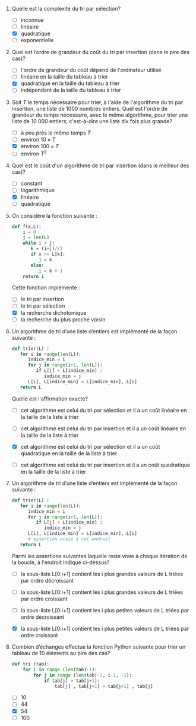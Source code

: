 1. Quelle est la complexité du tri par sélection? 

   - [ ] inconnue 
   - [ ] linéaire 
   - [x] quadratique 
   - [ ] exponentielle 

1. Quel est l’ordre de grandeur du coût du tri par insertion (dans le pire des cas)?

   - [ ] l'ordre de grandeur du coût dépend de l'ordinateur utilisé 
   - [ ] linéaire en la taille du tableau à trier 
   - [x] quadratique en la taille du tableau à trier 
   - [ ] indépendant de la taille du tableau à trier 

2. Soit $T$ le temps nécessaire pour trier, à l'aide de l'algorithme du tri par insertion, une liste de 1000 nombres 
   entiers. Quel est l'ordre de grandeur du temps nécessaire, avec le même algorithme, pour trier une liste de 
   10 000 entiers, c'est-à-dire une liste dix fois plus grande? 

   - [ ] à peu près le même temps $T$
   - [ ] environ $10 \times T$ 
   - [x] environ $100 \times T$ 
   - [ ] environ $T^2$ 

3. Quel est le coût d'un algorithme de tri par insertion (dans le meilleur des cas)? 

   - [ ] constant 
   - [ ] logarithmique 
   - [x] linéaire 
   - [ ] quadratique 

1. On considère la fonction suivante : 

   ```python
   def f(x,L): 
       i = 0 
       j = len(L)
       while i < j: 
          k = (i+j)//2 
          if x <= L[k]: 
             j = k 
          else: 
             i = k + 1 
       return i 
   ```

   Cette fonction implémente : 

   - [ ] le tri par insertion 
   - [ ] le tri par sélection 
   - [x] la recherche dichotomique 
   - [ ] la recherche du plus proche voisin 

1. Un algorithme de tri d’une liste d’entiers est implémenté de la façon suivante :

   ```python
   def trier(L) : 
      for i in range(len(L)): 
         indice_min = i 
         for j in range(i+1, len(L)): 
            if L[j] < L[indice_min] : 
               indice_min = j 
         L[i], L[indice_min] = L[indice_min], L[i] 
      return L 
   ```

   Quelle est l'affirmation exacte? 

   - [ ] cet algorithme est celui du tri par sélection et il a un coût linéaire en la taille de la liste à trier 
   - [ ] cet algorithme est celui du tri par insertion et il a un coût linéaire en la taille de la liste à trier 
   - [x] cet algorithme est celui du tri par sélection et il a un coût quadratique en la taille de la liste à trier 
   - [ ] cet algorithme est celui du tri par insertion et il a un coût quadratique en la taille de la liste à trier 



1. Un algorithme de tri d’une liste d’entiers est implémenté de la façon suivante : 

   ```python
   def trier(L) : 
      for i in range(len(L)): 
         indice_min = i 
         for j in range(i+1, len(L)): 
            if L[j] < L[indice_min] : 
               indice_min = j 
         L[i], L[indice_min] = L[indice_min], L[i] 
         # assertion vraie à cet endroit 
      return L
   ```

   Parmi les assertions suivantes laquelle reste vraie à chaque itération de la boucle, à l'endroit indiqué ci-dessus? 

   - [ ] la sous-liste L[0:i+1] contient les i plus grandes valeurs de L triées par ordre décroissant 
   - [ ] la sous-liste L[0:i+1] contient les i plus grandes valeurs de L triées par ordre croissant 
   - [ ] la sous-liste L[0:i+1] contient les i plus petites valeurs de L triées par ordre décroissant 
   - [x] la sous-liste L[0:i+1] contient les i plus petites valeurs de L triées par ordre croissant 



1. Combien d’échanges effectue la fonction Python suivante pour trier un tableau de 10 éléments au pire des cas?
   
   ```python
   def tri (tab):
       for i in range (len(tab)-1): 
           for j in range (len(tab)-2, i-1, -1):
               if tab[j] > tab[j+1]: 
                   tab[j] , tab[j+1] = tab[j+1] , tab[j]
   ```

   - [ ] 10 
   - [ ] 44 
   - [x] 54 
   - [ ] 100
